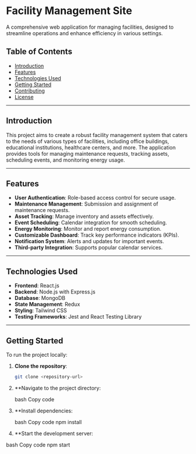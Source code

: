 # Facility Management Site

A comprehensive web application for managing facilities, designed to streamline operations and enhance efficiency in various settings.

## Table of Contents

- [Introduction](#introduction)
- [Features](#features)
- [Technologies Used](#technologies-used)
- [Getting Started](#getting-started)
- [Contributing](#contributing)
- [License](#license)

---

## Introduction

This project aims to create a robust facility management system that caters to the needs of various types of facilities, including office buildings, educational institutions, healthcare centers, and more. The application provides tools for managing maintenance requests, tracking assets, scheduling events, and monitoring energy usage.

---

## Features

- **User Authentication**: Role-based access control for secure usage.
- **Maintenance Management**: Submission and assignment of maintenance requests.
- **Asset Tracking**: Manage inventory and assets effectively.
- **Event Scheduling**: Calendar integration for smooth scheduling.
- **Energy Monitoring**: Monitor and report energy consumption.
- **Customizable Dashboard**: Track key performance indicators (KPIs).
- **Notification System**: Alerts and updates for important events.
- **Third-party Integration**: Supports popular calendar services.

---

## Technologies Used

- **Frontend**: React.js
- **Backend**: Node.js with Express.js
- **Database**: MongoDB
- **State Management**: Redux
- **Styling**: Tailwind CSS
- **Testing Frameworks**: Jest and React Testing Library

---

## Getting Started

To run the project locally:

1. **Clone the repository**:
   ```bash
   git clone <repository-url>

2. **Navigate to the project directory:

   bash
   Copy code

3. **Install dependencies:

   bash
   Copy code
   npm install
   
4. **Start the development server:

bash
Copy code
npm start
